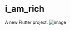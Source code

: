 # i_am_rich

A new Flutter project.
![image](https://user-images.githubusercontent.com/35582897/121529702-f38d5700-c9fc-11eb-9d2b-0518db093b02.png)
